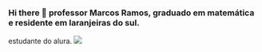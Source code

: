 ### Hi there 👋 professor Marcos Ramos, graduado em matemática e residente em laranjeiras do sul.
estudante do alura.
![](https://media1.tenor.com/m/cQgcu1YJZU4AAAAC/pray-beg.gif)

<!--
**matematicaramos/matematicaramos** is a ✨ _special_ ✨ repository because its `README.md` (this file) appears on your GitHub profile.

Here are some ideas to get you started:

- 🔭 I’m currently working on ...
- 🌱 I’m currently learning ...
- 👯 I’m looking to collaborate on ...
- 🤔 I’m looking for help with ...
- 💬 Ask me about ...
- 📫 How to reach me: ...
- 😄 Pronouns: ...
- ⚡ Fun fact: ...
-->
